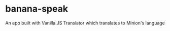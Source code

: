 # banana-speak
 
 <p>An app built with Vanilla.JS Translator which translates to Minion's language</p>
